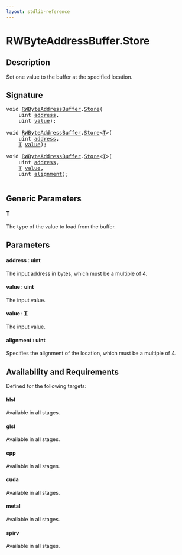 ```yaml
---
layout: stdlib-reference
---
```


# RWByteAddressBuffer\.Store

## Description

Set one value to the buffer at the specified location.



## Signature 

<pre>
<span class="code_keyword">void</span> <a href="index.md" class="code_type">RWByteAddressBuffer</a>.<a href="store-0.md">Store</a>(
    <span class="code_keyword">uint</span> <a href="store-0.md#decl-address" class="code_param">address</a>,
    <span class="code_keyword">uint</span> <a href="store-0.md#decl-value" class="code_param">value</a>);

<span class="code_keyword">void</span> <a href="index.md" class="code_type">RWByteAddressBuffer</a>.<a href="store-0.md">Store</a>&lt;<a href="store-0.md#typeparam-T" class="code_type">T</a>&gt;(
    <span class="code_keyword">uint</span> <a href="store-0.md#decl-address" class="code_param">address</a>,
    <a href="store-0.md#typeparam-T" class="code_type">T</a> <a href="store-0.md#decl-value" class="code_param">value</a>);

<span class="code_keyword">void</span> <a href="index.md" class="code_type">RWByteAddressBuffer</a>.<a href="store-0.md">Store</a>&lt;<a href="store-0.md#typeparam-T" class="code_type">T</a>&gt;(
    <span class="code_keyword">uint</span> <a href="store-0.md#decl-address" class="code_param">address</a>,
    <a href="store-0.md#typeparam-T" class="code_type">T</a> <a href="store-0.md#decl-value" class="code_param">value</a>,
    <span class="code_keyword">uint</span> <a href="store-0.md#decl-alignment" class="code_param">alignment</a>);

</pre>

## Generic Parameters

####  <a id="typeparam-T"></a>T
The type of the value to load from the buffer.


## Parameters

####  <a id="decl-address"></a>address  : uint
The input address in bytes, which must be a multiple of 4.

####  <a id="decl-value"></a>value  : uint
The input value.

####  <a id="decl-value"></a>value  : [T](store-0.md#typeparam-T)
The input value.

####  <a id="decl-alignment"></a>alignment  : uint
Specifies the alignment of the location, which must be a multiple of 4.


## Availability and Requirements

Defined for the following targets:

#### hlsl
Available in all stages.

#### glsl
Available in all stages.

#### cpp
Available in all stages.

#### cuda
Available in all stages.

#### metal
Available in all stages.

#### spirv
Available in all stages.




<script>
// Fix .md links to .html when on ReadTheDocs
if (window.location.hostname.includes('readthedocs') || 
    window.location.hostname.includes('rtfd.io')) {
  document.addEventListener('DOMContentLoaded', function() {
    const links = document.querySelectorAll('a');
    links.forEach(link => {
      if (link.getAttribute('href') && link.getAttribute('href').endsWith('.md')) {
        link.href = link.href.replace(/\.md($|#|\?)/, '.html$1');
      }
    });
  });
}
</script>
